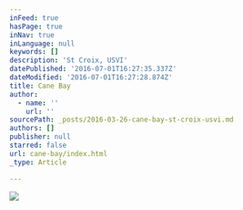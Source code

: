 ```yaml
---
inFeed: true
hasPage: true
inNav: true
inLanguage: null
keywords: []
description: 'St Croix, USVI'
datePublished: '2016-07-01T16:27:35.337Z'
dateModified: '2016-07-01T16:27:28.874Z'
title: Cane Bay
author:
  - name: ''
    url: ''
sourcePath: _posts/2016-03-26-cane-bay-st-croix-usvi.md
authors: []
publisher: null
starred: false
url: cane-bay/index.html
_type: Article

---
```

![](https://s3-us-west-2.amazonaws.com/the-grid-img/p/19cd7adcd51189ceda78f27ff969657cf0ccae8b.jpg)